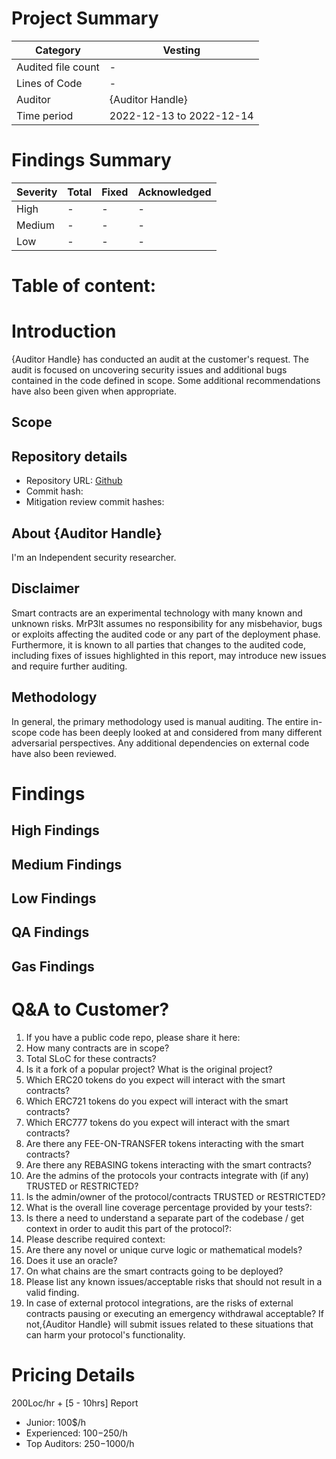 # Project Summary
| Category           | Vesting                  |
| ------------------ | ------------------------ |
| Audited file count | -                        |
| Lines of Code      | -                        |
| Auditor            | {Auditor Handle}         |
| Time period        | 2022-12-13 to 2022-12-14 |

# Findings Summary
| Severity | Total | Fixed | Acknowledged |
| -------- | ----- | ----- | ------------ |
| High     | -     | -     | -            |
| Medium   | -     | -     | -            |
| Low      | -     | -     | -            |

# Table of content:

# Introduction
{Auditor Handle} has conducted an audit at the customer's request. The audit is focused on uncovering security issues and additional bugs contained in the code defined in scope. Some additional recommendations have also been given when appropriate.

## Scope

## Repository details
- Repository URL: [Github]()
- Commit hash:
- Mitigation review commit hashes:

## About {Auditor Handle}
I'm an Independent security researcher.

## Disclaimer
Smart contracts are an experimental technology with many known and unknown risks. MrP3lt assumes no responsibility for any misbehavior, bugs or exploits affecting the audited code or any part of the deployment phase.
Furthermore, it is known to all parties that changes to the audited code, including fixes of issues highlighted in this report, may introduce new issues and require further auditing.

## Methodology
In general, the primary methodology used is manual auditing. The entire in-scope code has
been deeply looked at and considered from many different adversarial perspectives. Any additional dependencies on external code have also been reviewed.

# Findings
## High Findings
## Medium Findings
## Low Findings
## QA Findings
## Gas Findings

# Q&A to Customer?
1. If you have a public code repo, please share it here:
2. How many contracts are in scope?
3. Total SLoC for these contracts?
4. Is it a fork of a popular project? What is the original project?
5. Which ERC20 tokens do you expect will interact with the smart contracts? 
6. Which ERC721 tokens do you expect will interact with the smart contracts? 
7. Which ERC777 tokens do you expect will interact with the smart contracts? 
8. Are there any FEE-ON-TRANSFER tokens interacting with the smart contracts?
9. Are there any REBASING tokens interacting with the smart contracts?
10. Are the admins of the protocols your contracts integrate with (if any) TRUSTED or RESTRICTED?
11. Is the admin/owner of the protocol/contracts TRUSTED or RESTRICTED?
12. What is the overall line coverage percentage provided by your tests?:
13. Is there a need to understand a separate part of the codebase / get context in order to audit this part of the protocol?: 
14. Please describe required context:
14. Are there any novel or unique curve logic or mathematical models?
16. Does it use an oracle?
17. On what chains are the smart contracts going to be deployed?
18. Please list any known issues/acceptable risks that should not result in a valid finding.
19. In case of external protocol integrations, are the risks of external contracts pausing or executing an emergency withdrawal acceptable? If not,{Auditor Handle} will submit issues related to these situations that can harm your protocol's functionality.

# Pricing Details
200Loc/hr + [5 - 10hrs] Report

- Junior: 100$/h
- Experienced: 100$-250$/h
- Top Auditors: 250$-1000$/h